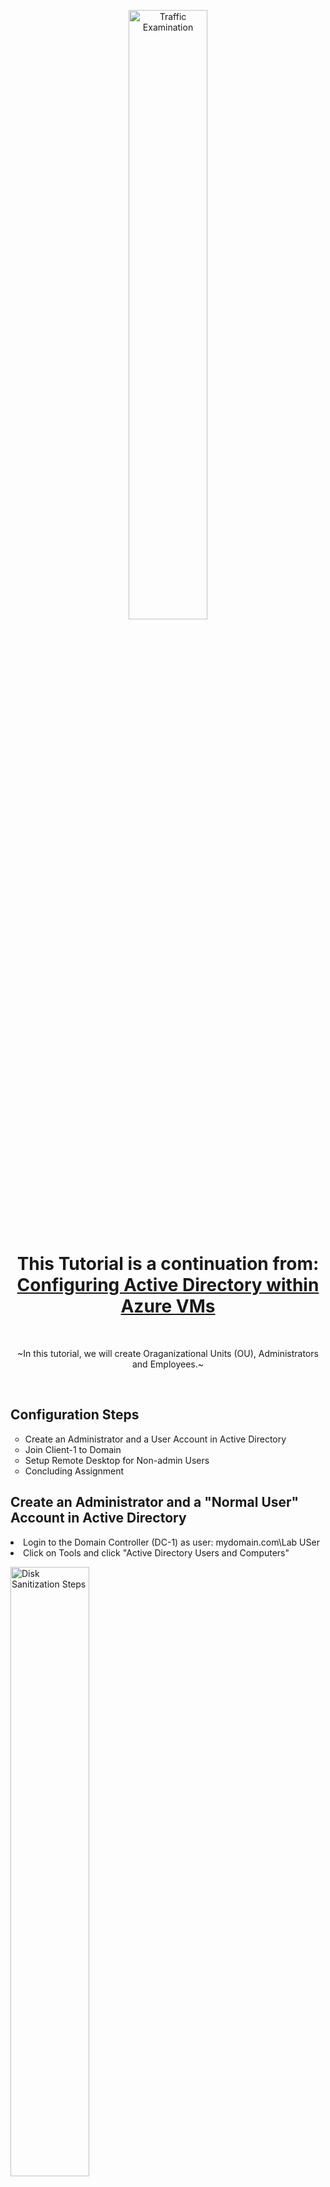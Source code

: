 <p align="center">
<img src="https://imgur.com/in6BVUo.png" height="50%" width="50%" alt="Traffic Examination"/>
</p>

<h1 align="center">This Tutorial is a continuation from: <br> <a href="https://github.com/OKALLEY/configure-ad">Configuring Active Directory within Azure VMs</a>
</h1>
<br>
<p align="center"> ~In this tutorial, we will create Oraganizational Units (OU), Administrators and Employees.~
</p>
<br />
<h2>Configuration Steps</h2>

<ul>
  <li type =circle>Create an Administrator and a User Account in Active Directory<br>
  <li type =circle>Join Client-1 to Domain<br>
  <li type =circle>Setup Remote Desktop for Non-admin Users<br>
  <li type =circle>Concluding Assignment<br>
</ul>

<h2>Create an Administrator and a "Normal User" Account in Active Directory</h2>

<li>Login to the Domain Controller (DC-1) as user: mydomain.com\Lab USer</li>
<li>Click on Tools and click "Active Directory Users and Computers" </li>
<p>
<img src="https://imgur.com/3zrM8Ua.png" height="50%" width="50%" alt="Disk Sanitization Steps"/>
</p>
<li>To create your first Oraganizational Unit right click on your domain <br>(e.g. mydomain.com) and under "New" click "Organizational Unit"</li>
<img src="https://imgur.com/HbM3U4h.png" height="50%" width="50%" alt="Disk Sanitization Steps"/>

<li>Enter the name "_EMPLOYEES" and click "OK"</li>
<img src="https://imgur.com/5IwEAJG.png" height="50%" width="50%" alt="Disk Sanitization Steps"/>
<li>Repeat these steps and make AN Oraganizational Unit named "_ADMINS"</li>
<img src="https://imgur.com/0ZNjzBY.png" height="50%" width="50%" alt="Disk Sanitization Steps"/>
<lki>Right click your domain (e.g. mydomain.com) and click "Refresh"</li>
<img src="https://imgur.com/19phcqk.png" height="30%" width="30%" alt="Disk Sanitization Steps"/>
<li>Click on "_ADMINS" and right click inside the folder then under "New" select "User"</li>
<img src="https://imgur.com/prVV4W4.png" height="50%" width="50%" alt="Disk Sanitization Steps"/>

<li>Name your administrator and create a User logon name <br> 
  appropriate to your company policy (e.g. jane doe; jane_admin or a-jane)</li>
<img src="https://imgur.com/5219Vay.png" height="50%" width="50%" alt="Disk Sanitization Steps"/>

<p>
<li> Set the password. Normally the user would be required to change it, <br> but for this demonstration the password is set to never expire</li>
<img src="https://imgur.com/mDhVUC4.png" height="50%" width="50%" alt="Disk Sanitization Steps"/>
  
<li>Click on "Finish" once you have this completed</li>  
<img src="https://imgur.com/0eGHYrO.png" height="50%" width="50%" alt="Disk Sanitization Steps"/>
  
<li>To make this name a administrator it needs to be assigned to the domain admins group. <br>
  Right click on it and go to "Properties" </li>   
<img src="https://imgur.com/3yrYOqc.png" height="50%" width="50%" alt="Disk Sanitization Steps"/>
  
<li>Click on "Member Of" and then "Add..."</li>  
<li>Find the section labeled "Enter the object names to select(examples):"</li> 
<li>In this section type "domain" and click "Check Names"</li>  
<img src="https://imgur.com/SVaLlb8.png" height="50%" width="50%" alt="Disk Sanitization Steps"/>
<li>In the next window choose "Domain Admins" click "OK" and then "OK", "Apply" and then "OK"</li>
<img src="https://imgur.com/Hm8PDrd.png" height="50%" width="50%" alt="Disk Sanitization Steps"/>
  
<li>Next Log out / close the connection to DC-1 and log back in as "mydomain.com\jane_admin"</li>
<li>Go back to portal.azure.com and copy the DC-1 Public IP address,<br>
  access Remote Desktop Connection and paste it and click "Connect"</li>
<li>Click on "More choices" choose "Use a different account"<br> 
  and logon as "mydomain.com\jane_admin" </li>
<img src="https://imgur.com/JodJx1B.png" height="40%" width="40%" alt="Disk Sanitization Steps"/>
<li>Click "OK" and then "Yes"</li> 
<img src="https://imgur.com/DwJSbOS.png" height="40%" width="40%" alt="Disk Sanitization Steps"/>

<h2>Join Client-1 to the Domain</h2>  
 <li>From the Azure portal set Client-1's DNS settings to the domain controller's (DC-1) Private IP address</li> 
 <li>Go to Virtual machines, click on DC-1 and click Networking</li>
 <li>Locate and copy the NIC Private IP</li>
 <img src="https://imgur.com/wp44R6G.png" height="90%" width="90%" alt="Disk Sanitization Steps"/>
 
 <br>

  <li>Go back to Virtual machines and click on Client-1 and choose Networking</li>
<li>Find "Network Interface:" and click on the client</li>
<img src="https://imgur.com/1lUWlxX.png" height="90%" width="90%" alt="Disk Sanitization Steps"/>
<br>
<li>Click DNS servers and under "DNS servers" click Custom and paste in the domain controller's Private IP address and then click "Save"</li>
<img src="https://imgur.com/IR5Q6xe.png" height="70%" width="70%" alt="Disk Sanitization Steps"/>

<br>   
<li>Go back to "Virtual machines" and select "Client-1" then click on "Restart"</li>    
<img src="https://imgur.com/vRiJQdl.png" height="90%" width="90%" alt="Disk Sanitization Steps"/>

<br>
<li>Copy the Public IP address for "Client-1" then <br> open Remote Desktop and paste it in and click "Connect"</li>
<img src="https://imgur.com/rH7nwGy.png" height="40%" width="40%" alt="Disk Sanitization Steps"/>

<br>
<li>Because it is not yet joined to the domain, logon as "Lab User"</li>
<li>Click Yes and allow it to initialize</li>

<li>Right click the Start button and click on "System"</li>
<li>Click on "Rename PC (advanced)"</li>
<li>Click on "Change..." and then "Domain" and type in "mydomain.com" and click "OK"</li>
<img src="https://imgur.com/qBNATEN.png" height="40%" width="40%" alt="Disk Sanitization Steps"/>
<li>In the next window you being asked to enter the name and password of an account with permission to join the domain.</li>
<li>Enter "mydomain.com\jane_admin" then click "OK"<br>
NOTE: Here you are entering the context of mydomain.com and the domain adminsitrator you created earlier</li>
<img src="https://imgur.com/7mdOoWV.png" height="40%" width="40%" alt="Disk Sanitization Steps"/>
FInd the window that reads "Welcome to the mydomain.com domain" and click "OK"
<img src="https://imgur.com/P8Ci0Y7.png" height="40%" width="40%" alt="Disk Sanitization Steps"/>
<li>Click "OK" once the restart prompt appears.  </li>
<img src="https://imgur.com/TyKEcQ4.png" height="40%" width="40%" alt="Disk Sanitization Steps"/>
<li>On the System Properties window click "Close"</li>
<img src="https://imgur.com/ToptYKI.png" height="40%" width="40%" alt="Disk Sanitization Steps"/>
<li>Lastly click "Restart Now" to restart the VM</li>
<img src="https://imgur.com/Feio2zQ.png" height="40%" width="40%" alt="Disk Sanitization Steps"/>

<br>

<li>Go to Microsoft Azure and copy the Public IP address for  Client-1</li>
<li>Open Remote Desktop Connection and paste it in</li>
<li>Choose "Use a different account" and logon  as mydomain.com\jane_admin"</li>
<img src="https://imgur.com/71vP6KX.png" height="40%" width="40%" alt="Disk Sanitization Steps"/>


